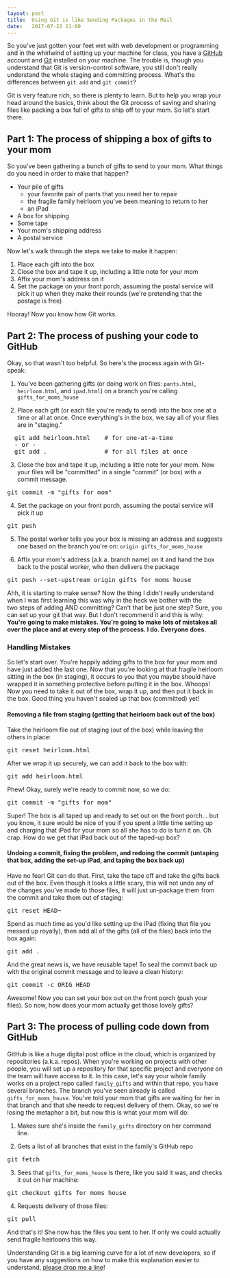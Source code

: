 ```yaml
---
layout: post
title:  Using Git is like Sending Packages in the Mail
date:   2017-07-22 11:00
---
```


So you've just gotten your feet wet with web development or programming and in the whirlwind of setting up your machine for class, you have a <a href="github.com" target="_blank" rel="noopener noreferrer">GitHub</a> account and <a href="https://git-scm.com/" target="_blank" rel="noopener noreferrer">Git</a> installed on your machine. The trouble is, though you understand that Git is version-control software, you still don't really understand the whole staging and committing process. What's the differences between `git add` and `git commit`?

Git is very feature rich, so there is plenty to learn. But to help you wrap your head around the basics, think about the Git process of saving and sharing files like packing a box full of gifts to ship off to your mom. So let's start there.

## Part 1: The process of shipping a box of gifts to your mom
So you've been gathering a bunch of gifts to send to your mom. What things do you need in order to make that happen?
<ul>
  <li>Your pile of gifts
<ul>
  <li>your favorite pair of pants that you need her to repair</li>
  <li>the fragile family heirloom you've been meaning to return to her</li>
  <li>an iPad</li>
</ul>
</li>
  <li>A box for shipping</li>
  <li>Some tape</li>
  <li>Your mom's shipping address</li>
  <li>A postal service</li>
</ul>
Now let's walk through the steps we take to make it happen:
<ol>
  <li>Place each gift into the box</li>
  <li>Close the box and tape it up, including a little note for your mom</li>
  <li>Affix your mom's address on it</li>
  <li>Set the package on your front porch, assuming the postal service will pick it up when they make their rounds (we're pretending that the postage is free)</li>
</ol>
Hooray! Now you know how Git works.

## Part 2: The process of pushing your code to GitHub
Okay, so that wasn't too helpful. So here's the process again with Git-speak:

1. You've been gathering gifts (or doing work on files: `pants.html`, `heirloom.html`, and `ipad.html`) on a branch you're calling `gifts_for_moms_house`

2. Place each gift (or each file you're ready to send) into the box one at a time or all at once. Once everything's in the box, we say all of your files are in "staging."
<pre>  git add heirloom.html    # for one-at-a-time
  - or -
  git add .                # for all files at once
</pre>
3. Close the box and tape it up, including a little note for your mom. Now your files will be "committed" in a single "commit" (or box) with a commit message.
<pre>git commit -m "gifts for mom"</pre>
4. Set the package on your front porch, assuming the postal service will pick it up
<pre>git push</pre>
5. The postal worker tells you your box is missing an address and suggests one based on the branch you're on: `origin gifts_for_moms_house`

6. Affix your mom's address (a.k.a. branch name) on it and hand the box back to the postal worker, who then delivers the package
<pre>git push --set-upstream origin gifts_for_moms_house</pre>
Ahh, it is starting to make sense? Now the thing I didn't really understand when I was first learning this was why in the heck we bother with the two steps of adding AND committing? Can't that be just one step? Sure, you can set up your git that way. But I don't recommend it and this is why: <strong>You're going to make mistakes. You're going to make lots of mistakes all over the place and at every step of the process. I do. Everyone does.</strong>

### Handling Mistakes
So let's start over. You're happily adding gifts to the box for your mom and have just added the last one. Now that you're looking at that fragile heirloom sitting in the box (in staging), it occurs to you that you maybe should have wrapped it in something protective before putting it in the box. Whoops! Now you need to take it out of the box, wrap it up, and then put it back in the box. Good thing you haven't sealed up that box (committed) yet!

#### Removing a file from staging (getting that heirloom back out of the box)

Take the heirloom file out of staging (out of the box) while leaving the others in place:
<pre>git reset heirloom.html</pre>
After we wrap it up securely, we can add it back to the box with:
<pre>git add heirloom.html</pre>
Phew! Okay, surely we're ready to commit now, so we do:
<pre>git commit -m "gifts for mom"</pre>
Super! The box is all taped up and ready to set out on the front porch... but you know, it sure would be nice of you if you spent a little time setting up and charging that iPad for your mom so all she has to do is turn it on. Oh crap. How do we get that iPad back out of the taped-up box?

#### Undoing a commit, fixing the problem, and redoing the commit (untaping that box, adding the set-up iPad, and taping the box back up)

Have no fear! Git can do that. First, take the tape off and take the gifts back out of the box. Even though it looks a little scary, this will not undo any of the changes you've made to those files, it will just un-package them from the commit and take them out of staging:
<pre>git reset HEAD~</pre>
Spend as much time as you'd like setting up the iPad (fixing that file you messed up royally), then add all of the gifts (all of the files) back into the box again:
<pre>git add .</pre>
And the great news is, we have reusable tape! To seal the commit back up with the original commit message and to leave a clean history:
<pre>git commit -c ORIG_HEAD</pre>
Awesome! Now you can set your box out on the front porch (push your files). So now, how does your mom actually get those lovely gifts?

## Part 3: The process of pulling code down from GitHub
GitHub is like a huge digital post office in the cloud, which is organized by repositories (a.k.a. repos). When you're working on projects with other people, you will set up a repository for that specific project and everyone on the team will have access to it. In this case, let's say your whole family works on a project repo called `family_gifts` and within that repo, you have several branches. The branch you've seen already is called `gifts_for_moms_house`. You've told your mom that gifts are waiting for her in that branch and that she needs to request delivery of them. Okay, so we're losing the metaphor a bit, but now this is what your mom will do:

1. Makes sure she's inside the `family_gifts` directory on her command line.

2. Gets a list of all branches that exist in the family's GitHub repo
<pre>git fetch</pre>
3. Sees that `gifts_for_moms_house` is there, like you said it was, and checks it out on her machine:
<pre>git checkout gifts_for_moms_house</pre>
4. Requests delivery of those files:
<pre>git pull</pre>
And that's it! She now has the files you sent to her. If only we could actually send fragile heirlooms this way.

Understanding Git is a big learning curve for a lot of new developers, so if you have any suggestions on how to make this explanation easier to understand, <a href="http://localflavormarketing.com/contact/">please drop me a line</a>!